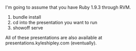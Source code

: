 I'm going to assume that you have Ruby 1.9.3 through RVM.

1. bundle install
2. cd into the presentation you want to run
3. showoff serve

All of these presentations are also available at presentations.kyleshipley.com (eventually).
